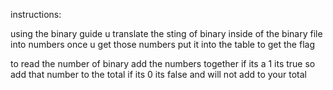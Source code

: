 
instructions:


using the binary guide u translate the sting of binary inside of the binary file into numbers
once u get those numbers put it into the table to get the flag




to read the number of binary add the numbers together if its a 1 its true so add that number to the total if its 0 its false and will not add to your total 
